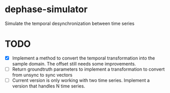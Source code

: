 # dephase-simulator
Simulate the temporal desynchronization between time series

# TODO
- [x] Implement a method to convert the temporal transformation into the sample domain. The offset still needs some improvements. 
- [ ] Return groundtruth parameters to implement a transformation to convert from unsync to sync vectors
- [ ] Current version is only working with two time series. Implement a version that handles N time series.
